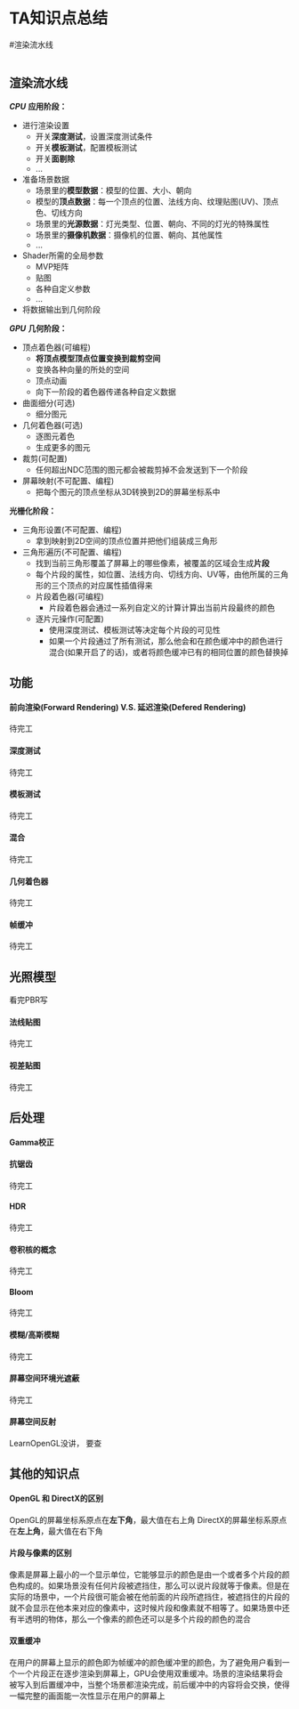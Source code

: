 # TA知识点总结
#渲染流水线
```toc
```

## 渲染流水线

***CPU***
**应用阶段：** 
- 进行渲染设置
	- 开关**深度测试**，设置深度测试条件
	- 开关**模板测试**，配置模板测试
	- 开关**面剔除**
	- ...
- 准备场景数据
	- 场景里的**模型数据**：模型的位置、大小、朝向
	- 模型的**顶点数据**：每一个顶点的位置、法线方向、纹理贴图(UV)、顶点色、切线方向
	- 场景里的**光源数据**：灯光类型、位置、朝向、不同的灯光的特殊属性
	- 场景里的**摄像机数据**：摄像机的位置、朝向、其他属性
	- ... 
- Shader所需的全局参数
	- MVP矩阵
	- 贴图
	- 各种自定义参数
	- ...
- 将数据输出到几何阶段

***GPU***
**几何阶段：**
- 顶点着色器(可编程)
	- **将顶点模型顶点位置变换到裁剪空间**
	- 变换各种向量的所处的空间
	- 顶点动画
	- 向下一阶段的着色器传递各种自定义数据
- 曲面细分(可选)
	- 细分图元
- 几何着色器(可选)
	- 逐图元着色
	- 生成更多的图元
- 裁剪(可配置)
	- 任何超出NDC范围的图元都会被裁剪掉不会发送到下一个阶段
- 屏幕映射(不可配置、编程)
	- 把每个图元的顶点坐标从3D转换到2D的屏幕坐标系中

**光栅化阶段：**
- 三角形设置(不可配置、编程)
	- 拿到映射到2D空间的顶点位置并把他们组装成三角形
- 三角形遍历(不可配置、编程)
	- 找到当前三角形覆盖了屏幕上的哪些像素，被覆盖的区域会生成**片段**
	- 每个片段的属性，如位置、法线方向、切线方向、UV等，由他所属的三角形的三个顶点的对应属性插值得来
	- 片段着色器(可编程)
		- 片段着色器会通过一系列自定义的计算计算出当前片段最终的颜色
	- 逐片元操作(可配置)
		- 使用深度测试、模板测试等决定每个片段的可见性
		- 如果一个片段通过了所有测试，那么他会和在颜色缓冲中的颜色进行混合(如果开启了的话)，或者将颜色缓冲已有的相同位置的颜色替换掉


## 功能

#### 前向渲染(Forward Rendering) V.S. 延迟渲染(Defered Rendering)
待完工

#### 深度测试
待完工

#### 模板测试
待完工

#### 混合
待完工

#### 几何着色器
待完工

#### 帧缓冲
待完工


## 光照模型
看完PBR写

#### 法线贴图
待完工

#### 视差贴图
待完工



## 后处理

#### Gamma校正

#### 抗锯齿
待完工

#### HDR
待完工

#### 卷积核的概念
待完工

#### Bloom
待完工

#### 模糊/高斯模糊
待完工

#### 屏幕空间环境光遮蔽
待完工

#### 屏幕空间反射
LearnOpenGL没讲， 要查

## 其他的知识点

#### OpenGL 和 DirectX的区别
OpenGL的屏幕坐标系原点在**左下角**，最大值在右上角
DirectX的屏幕坐标系原点在**左上角**，最大值在右下角

#### 片段与像素的区别
像素是屏幕上最小的一个显示单位，它能够显示的颜色是由一个或者多个片段的颜色构成的。如果场景没有任何片段被遮挡住，那么可以说片段就等于像素。但是在实际的场景中，一个片段很可能会被在他前面的片段所遮挡住，被遮挡住的片段的就不会显示在他本来对应的像素中，这时候片段和像素就不相等了。如果场景中还有半透明的物体，那么一个像素的颜色还可以是多个片段的颜色的混合

#### 双重缓冲
在用户的屏幕上显示的颜色即为帧缓冲的颜色缓冲里的颜色，为了避免用户看到一个一个片段正在逐步渲染到屏幕上，GPU会使用双重缓冲。场景的渲染结果将会被写入到后置缓冲中，当整个场景都渲染完成，前后缓冲中的内容将会交换，使得一幅完整的画面能一次性显示在用户的屏幕上